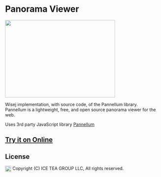 Panorama Viewer
====

<img src="https://raw.githubusercontent.com/iceteagroup/wisej-extensions/master/Support/Images/Pannellum.png" width="358" height="252">

Wisej implementation, with source code, of the Pannellum library. Pannellum is a lightweight, free, and open source panorama viewer for the web.

Uses 3rd party JavaScript library [Pannellum](https://pannellum.org/)

## [Try it on Online](http://demo.wisej.com/Pannellum)

License
-------
<img src="http://iceteagroup.com/wp-content/uploads/2017/01/Square-64x64-trasp.png" height="20" align="top"> Copyright (C) ICE TEA GROUP LLC, All rights reserved.
